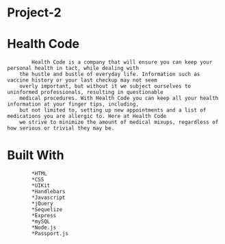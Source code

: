 # Project-2

# Health Code
            Health Code is a company that will ensure you can keep your personal health in tact, while dealing with 
        the hustle and bustle of everyday life. Information such as vaccine history or your last checkup may not seem 
        overly important, but without it we subject ourselves to uninformed professionals, resulting in questionable 
        medical procedures. With Health Code you can keep all your health information at your finger tips, including, 
        but not limited to, setting up new appointments and a list of medications you are allergic to. Here at Health Code
        we strive to minimize the amount of medical mixups, regardless of how serious or trivial they may be.
        
# Built With

            *HTML
            *CSS
            *UIKit
            *Handlebars
            *Javascript
            *jQuery
            *Sequelize
            *Express
            *mySQL
            *Node.js
            *Passport.js
